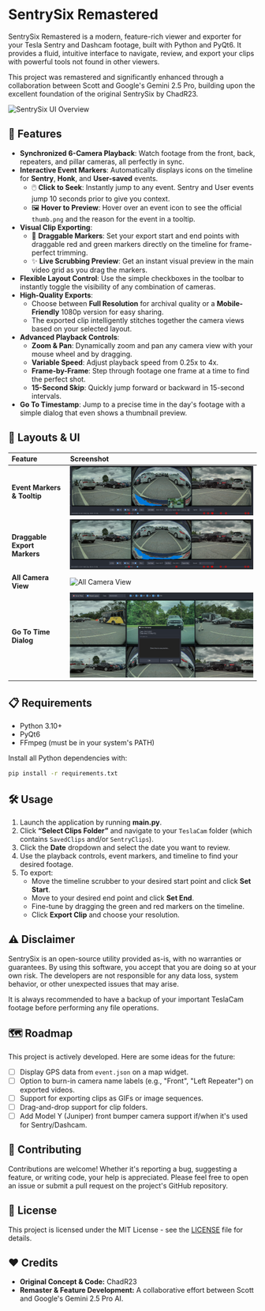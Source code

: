 # SentrySix Remastered

SentrySix Remastered is a modern, feature-rich viewer and exporter for your Tesla Sentry and Dashcam footage, built with Python and PyQt6. It provides a fluid, intuitive interface to navigate, review, and export your clips with powerful tools not found in other viewers.

This project was remastered and significantly enhanced through a collaboration between Scott and Google's Gemini 2.5 Pro, building upon the excellent foundation of the original SentrySix by ChadR23.

![SentrySix UI Overview](https://github.com/user-attachments/assets/3b73e2cc-c788-4ef0-aa20-1c4b183a0cb7)

## 🚀 Features

-   **Synchronized 6-Camera Playback**: Watch footage from the front, back, repeaters, and pillar cameras, all perfectly in sync.
-   **Interactive Event Markers**: Automatically displays icons on the timeline for **Sentry**, **Honk**, and **User-saved** events.
    -   🖱️ **Click to Seek**: Instantly jump to any event. Sentry and User events jump 10 seconds prior to give you context.
    -   🖼️ **Hover to Preview**: Hover over an event icon to see the official `thumb.png` and the reason for the event in a tooltip.
-   **Visual Clip Exporting**:
    -   🚩 **Draggable Markers**: Set your export start and end points with draggable red and green markers directly on the timeline for frame-perfect trimming.
    -   ✨ **Live Scrubbing Preview**: Get an instant visual preview in the main video grid as you drag the markers.
-   **Flexible Layout Control**: Use the simple checkboxes in the toolbar to instantly toggle the visibility of any combination of cameras.
-   **High-Quality Exports**:
    -   Choose between **Full Resolution** for archival quality or a **Mobile-Friendly** 1080p version for easy sharing.
    -   The exported clip intelligently stitches together the camera views based on your selected layout.
-   **Advanced Playback Controls**:
    -   **Zoom & Pan**: Dynamically zoom and pan any camera view with your mouse wheel and by dragging.
    -   **Variable Speed**: Adjust playback speed from 0.25x to 4x.
    -   **Frame-by-Frame**: Step through footage one frame at a time to find the perfect shot.
    -   **15-Second Skip**: Quickly jump forward or backward in 15-second intervals.
-   **Go To Timestamp**: Jump to a precise time in the day's footage with a simple dialog that even shows a thumbnail preview.

## 📸 Layouts & UI

| Feature | Screenshot |
| :--- | :--- |
| **Event Markers & Tooltip** | ![Event Markers & Tooltip](Screenshots/even_Markers.png) |
| **Draggable Export Markers** | ![Draggable Export Marker](Screenshots/export_markers.png) |
| **All Camera View** | ![All Camera View](Screenshots/all_camera_view.png) |
| **Go To Time Dialog** | ![Timestamp Preview](Screenshots/go_to_time.png) |

## 📋 Requirements

-   Python 3.10+
-   PyQt6
-   FFmpeg (must be in your system's PATH)

Install all Python dependencies with:

```bash
pip install -r requirements.txt
```

## 🛠️ Usage

1.  Launch the application by running **main.py**.
2.  Click **“Select Clips Folder”** and navigate to your `TeslaCam` folder (which contains `SavedClips` and/or `SentryClips`).
3.  Click the **Date** dropdown and select the date you want to review.
4.  Use the playback controls, event markers, and timeline to find your desired footage.
5.  To export:
    -   Move the timeline scrubber to your desired start point and click **Set Start**.
    -   Move to your desired end point and click **Set End**.
    -   Fine-tune by dragging the green and red markers on the timeline.
    -   Click **Export Clip** and choose your resolution.

## ⚠️ Disclaimer

SentrySix is an open-source utility provided as-is, with no warranties or guarantees. By using this software, you accept that you are doing so at your own risk. The developers are not responsible for any data loss, system behavior, or other unexpected issues that may arise.

It is always recommended to have a backup of your important TeslaCam footage before performing any file operations.

## 🗺️ Roadmap

This project is actively developed. Here are some ideas for the future:

-   [ ] Display GPS data from `event.json` on a map widget.
-   [ ] Option to burn-in camera name labels (e.g., "Front", "Left Repeater") on exported videos.
-   [ ] Support for exporting clips as GIFs or image sequences.
-   [ ] Drag-and-drop support for clip folders.
-   [ ] Add Model Y (Juniper) front bumper camera support if/when it's used for Sentry/Dashcam.

## 🙌 Contributing

Contributions are welcome! Whether it's reporting a bug, suggesting a feature, or writing code, your help is appreciated. Please feel free to open an issue or submit a pull request on the project's GitHub repository.

## 📜 License

This project is licensed under the MIT License - see the [LICENSE](LICENSE) file for details.

## ❤️ Credits

-   **Original Concept & Code:** ChadR23
-   **Remaster & Feature Development:** A collaborative effort between Scott and Google's Gemini 2.5 Pro AI.